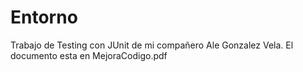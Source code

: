 # Entorno
Trabajo de Testing con JUnit de mi compañero Ale Gonzalez Vela.
El documento esta en MejoraCodigo.pdf
